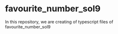 # favourite_number_sol9
In this repository, we are creating of typescript files of favourite_number_sol9
